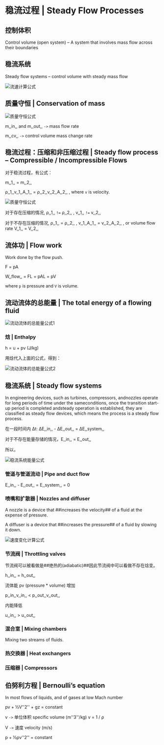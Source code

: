 # 稳流过程 | Steady Flow Processes

## 控制体积

Control volume (open system) – A system that involves mass flow across their boundaries

## 稳流系统

Steady flow systems – control volume with steady mass flow

![流速计算公式](.稳流过程/流速计算公式.png)

## 质量守恒 | Conservation of mass

![质量守恒公式](.稳流过程/质量守恒.png)

m,,in,, and m,,out,, ``->`` mass flow rate

m,,cv,, ``->`` control volume mass change rate

## 稳流过程：压缩和非压缩过程 | Steady flow process – Compressible / Incompressible Flows

对于稳流过程，有公式：

m,,1,, = m,,2,,

&rho;,,1,,v,,1,,A,,1,, = &rho;,,2,,v,,2,,A,,2,, , where ``v`` is velocity.

![质量守恒公式](.稳流过程/稳流过程图例.png)

对于存在压缩的情况, &rho;,,1,, ``!=`` &rho;,,2,, , v,,1,, ``!=`` v,,2,,

对于不存在压缩的情况, &rho;,,1,, = &rho;,,2,, , v,,1,,A,,1,, = v,,2,,A,,2,, , or volume flow rate V,,1,, = V,,2,,

## 流体功 | Flow work

Work done by the flow push.

F = pA

W,,flow,, = FL = pAL = pV

where ``p`` is pressure and ``V`` is volume.

## 流动流体的总能量 | The total energy of a flowing fluid

![流动流体的总能量公式1](.稳流过程/流动流体的总能量公式1.png)

### 焓 | Enthalpy

h = u + pv (J/kg)

用焓代入上面的公式，得到：

![流动流体的总能量公式2](.稳流过程/流动流体的总能量公式2.png)

## 稳流系统 | Steady flow systems

In engineering devices, such as turbines, compressors, andnozzles operate for long periods of time under the sameconditions, once the transition start-up period is completed andsteady operation is established, they are classified as steady flow devices, which means the process is a steady flow process.

在一段时间内 &Delta;t: &Delta;E,,in,, - &Delta;E,,out,, = &Delta;E,,system,,

对于不存在能量存储的情况，E,,in,, = E,,out,,

所以，

![稳流系统能量公式](.稳流过程/稳流系统能量公式.png)

### 管道与管道流动 | Pipe and duct flow

E,,in,, - E,,out,, = E,,system,, = 0

### 喷嘴和扩散器 | Nozzles and diffuser

A nozzle is a device that ##increases the velocity## of a fluid at the expense of pressure.

A diffuser is a device that ##increases the pressure## of a fluid by slowing it down.

![速度变化计算公式](.稳流过程/喷嘴和扩散器.png)

### 节流阀 | Throttling valves

节流阀可以被看做是##绝热的(adiabatic)##因此节流阀中可以看做不存在焓变。

h,,in,, = h,,out,,

流体能 pv (pressure * volume) 增加

p,,in,,v,,in,, < p,,out,,v,,out,,

内能降低

u,,in,, > u,,out,,

### 混合室 | Mixing chambers

Mixing two streams of fluids.

### 热交换器 | Heat exchangers

### 压缩器 | Compressors

## 伯努利方程 | Bernoulli’s equation

In most flows of liquids, and of gases at low Mach number

pv + &frac12;V''2'' + gz = constant

v ``->`` 单位体积 specific volume (m''3''/kg) v = 1 / &rho;

V ``->`` 速度 velocity (m/s)

p + &frac12;&rho;v''2'' = constant
